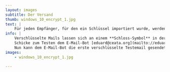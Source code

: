 ```yaml
---
layout: images
subtitle: Der Versand
thumb: windows_10_encrypt_1.jpg
text: |
    Für jeden Empfänger, für den ein Schlüssel importiert wurde, werden nun die E-Mails automatisch verschlüsselt. 
info: |
    Verschlüsselte Mails lassen sich an einem **Schloss-Symbol** in der oberen rechten Ecke der Mail erkennen.  
    Schicke zum Testen dem E-Mail-Bot [eduard@ceata.org](mailto://eduard@ceata.org) / [adele@gnupp.de](mailto://adele@gnupp.de) deinen öffentlichen Schlüssel. Dieser wird daraufhin mit einer verschlüsselten E-Mail antworten. Aus dieser kann der Schlüssel Importiert werden. 
    Nun kann dem E-Mail-Bot die erste verschlüsselte Testemail gesendet werden.
images:
    - windows_10_encrypt_1.jpg

---
```

